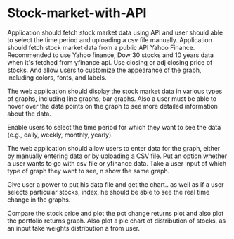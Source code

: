 # Stock-market-with-API
Application should fetch stock market data using API and user should able to select the time period and uploading a csv file manually. Application should fetch stock market data from a public API Yahoo Finance. Recommended to use Yahoo finance, Dow 30 stocks and 10 years data when it's fetched from yfinance api. Use closing or adj closing price of stocks. And allow users to customize the appearance of the graph, including colors, fonts, and labels. 
 
 The web application should display the stock market data in various types of graphs, including line graphs, bar graphs. Also a user must be able to hover over the data points on the graph to see more detailed information about the data.
 
Enable users to select the time period for which they want to see the data (e.g., daily, weekly, monthly, yearly).
 
 The web application should allow users to enter data for the graph, either by manually entering data or by uploading a CSV file. Put an option whether a user wants to go with csv file or yfinance data.
  Take a user input of which type of graph they want to see, n show the same graph.
 
 Give user a power to put his data file and get the chart.. as well as if a user selects particular stocks, index, he should be able to see the real time change in the graphs.
 
 Compare the stock price and plot the pct change returns plot and also plot the portfolio returns graph. Also plot a pie chart of distribution of stocks, as an input take weights distribution a from user.
